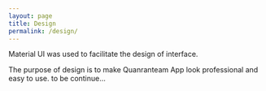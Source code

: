 ```yaml
---
layout: page
title: Design
permalink: /design/
---
```


Material UI was used to facilitate the design of interface.

The purpose of design is to make Quanranteam App look professional and easy to use.
to be continue...
